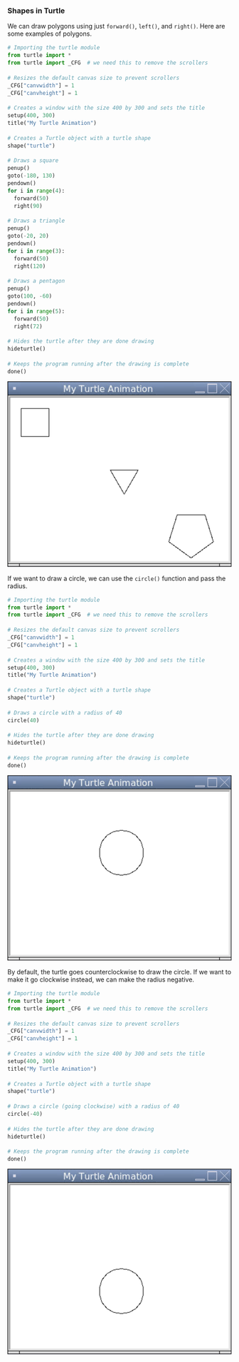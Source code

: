 ### Shapes in Turtle

We can draw polygons using just `forward()`, `left()`, and `right()`. Here are some examples of polygons.

```python
# Importing the turtle module
from turtle import *
from turtle import _CFG  # we need this to remove the scrollers

# Resizes the default canvas size to prevent scrollers
_CFG["canvwidth"] = 1 
_CFG["canvheight"] = 1

# Creates a window with the size 400 by 300 and sets the title
setup(400, 300)
title("My Turtle Animation")

# Creates a Turtle object with a turtle shape
shape("turtle")

# Draws a square
penup()
goto(-180, 130)
pendown()
for i in range(4):
  forward(50)
  right(90)

# Draws a triangle
penup()
goto(-20, 20)
pendown()
for i in range(3):
  forward(50)
  right(120)

# Draws a pentagon
penup()
goto(100, -60)
pendown()
for i in range(5):
  forward(50)
  right(72)

# Hides the turtle after they are done drawing
hideturtle()

# Keeps the program running after the drawing is complete
done()
```

![](../Images/Turtle_Shapes_1.png)

If we want to draw a circle, we can use the `circle()` function and pass the radius.

```python
# Importing the turtle module
from turtle import *
from turtle import _CFG  # we need this to remove the scrollers

# Resizes the default canvas size to prevent scrollers
_CFG["canvwidth"] = 1 
_CFG["canvheight"] = 1

# Creates a window with the size 400 by 300 and sets the title
setup(400, 300)
title("My Turtle Animation")

# Creates a Turtle object with a turtle shape
shape("turtle")

# Draws a circle with a radius of 40
circle(40)

# Hides the turtle after they are done drawing
hideturtle()

# Keeps the program running after the drawing is complete
done()
```

![](../Images/Turtle_Shapes_2.png)

By default, the turtle goes counterclockwise to draw the circle. If we want to make it go clockwise instead, we can make the radius negative.

```python
# Importing the turtle module
from turtle import *
from turtle import _CFG  # we need this to remove the scrollers

# Resizes the default canvas size to prevent scrollers
_CFG["canvwidth"] = 1 
_CFG["canvheight"] = 1

# Creates a window with the size 400 by 300 and sets the title
setup(400, 300)
title("My Turtle Animation")

# Creates a Turtle object with a turtle shape
shape("turtle")

# Draws a circle (going clockwise) with a radius of 40
circle(-40)

# Hides the turtle after they are done drawing
hideturtle()

# Keeps the program running after the drawing is complete
done()
```

![](../Images/Turtle_Shapes_3.png)
